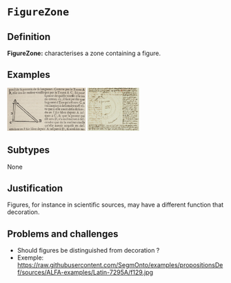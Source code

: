 # `FigureZone`

## Definition

**FigureZone:** characterises a zone containing a figure.

## Examples

<img src="btv1b8601519p_f219.jpg" height="100px">
<img src="Latin_7295A__btv1b10027322j_23.jpeg" height="100px">

## Subtypes

None

## Justification

Figures, for instance in scientific sources, may have a different function that decoration.

## Problems and challenges

- Should figures be distinguished from decoration ?
- Exemple: https://raw.githubusercontent.com/SegmOnto/examples/propositionsDef/sources/ALFA-examples/Latin-7295A/f129.jpg


